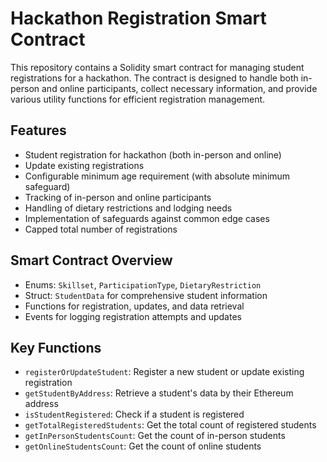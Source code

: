 # Hackathon Registration Smart Contract

This repository contains a Solidity smart contract for managing student registrations for a hackathon. The contract is designed to handle both in-person and online participants, collect necessary information, and provide various utility functions for efficient registration management.

## Features

- Student registration for hackathon (both in-person and online)
- Update existing registrations
- Configurable minimum age requirement (with absolute minimum safeguard)
- Tracking of in-person and online participants
- Handling of dietary restrictions and lodging needs
- Implementation of safeguards against common edge cases
- Capped total number of registrations

## Smart Contract Overview

- Enums: `Skillset`, `ParticipationType`, `DietaryRestriction`
- Struct: `StudentData` for comprehensive student information
- Functions for registration, updates, and data retrieval
- Events for logging registration attempts and updates

## Key Functions

- `registerOrUpdateStudent`: Register a new student or update existing registration
- `getStudentByAddress`: Retrieve a student's data by their Ethereum address
- `isStudentRegistered`: Check if a student is registered
- `getTotalRegisteredStudents`: Get the total count of registered students
- `getInPersonStudentsCount`: Get the count of in-person students
- `getOnlineStudentsCount`: Get the count of online students
